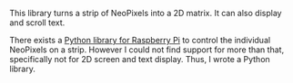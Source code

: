 This library turns a strip of NeoPixels into a 2D matrix. It can also display and scroll text.

There exists a [Python library for Raspberry Pi](https://learn.adafruit.com/neopixels-on-raspberry-pi) to control the individual NeoPixels on a strip. However I could not find support for more than that, specifically not for 2D screen and text display. Thus, I wrote a Python library.
